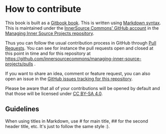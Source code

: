 # How to contribute

This book is built as a [Gitbook book](https://gitbook.com). This is written
using [Markdown syntax](https://www.gitbook.com/book/gitbookio/markdown/).
This is maintained under the [InnerSource Commons' GitHub account](https://github.com/innersourcecommons) in the
[Managing Inner Source Projects repository](https://github.com/innersourcecommons/managing-inner-source-projects).

Thus you can follow the usual contribution process in GitHub through
[Pull Requests](https://help.github.com/articles/about-pull-requests/). You can
see for instance the pull requests open and closed at this point in time and for
this repository at https://github.com/innersourcecommons/managing-inner-source-projects/pulls .

If you want to share an idea, comment or feature request, you can also open an issue
in the [GitHub issues tracking for this repository](https://github.com/innersourcecommons/managing-inner-source-projects/issues).

Please be aware that all of your contributions will be opened by default and
that those will be licensed under [CC BY-SA 4.0](https://creativecommons.org/licenses/by-sa/4.0/).

## Guidelines

When using titles in Markdown, use # for main title, ## for the second header title, etc. It's just to follow the same style :).


